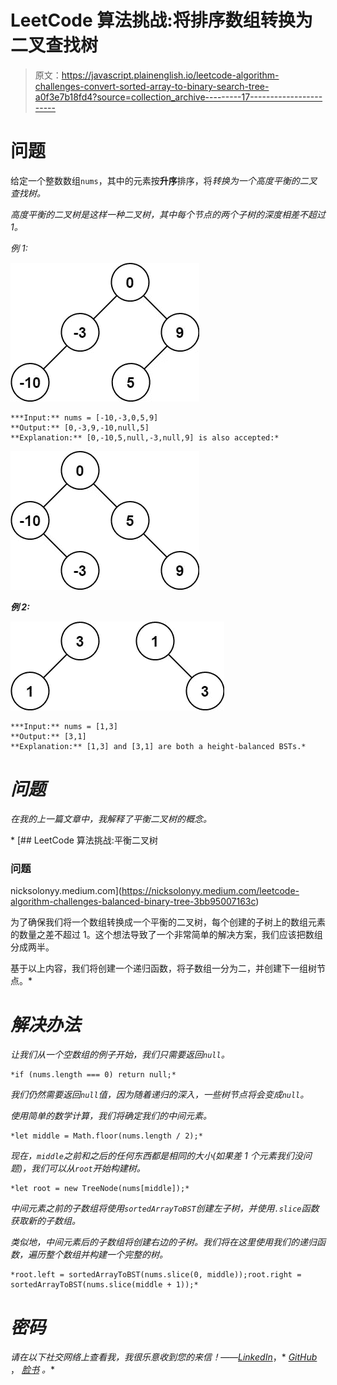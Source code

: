 # LeetCode 算法挑战:将排序数组转换为二叉查找树

> 原文：<https://javascript.plainenglish.io/leetcode-algorithm-challenges-convert-sorted-array-to-binary-search-tree-a0f3e7b18fd4?source=collection_archive---------17----------------------->

# 问题

给定一个整数数组`nums`，其中的元素按**升序**排序，将*转换为一个高度平衡的***二叉查找树*。*

*高度平衡的二叉树是这样一种二叉树，其中每个节点的两个子树的深度相差不超过 1。*

*例 1:*

*![](img/42268a13b5b9784c5da31b7c1a8921da.png)*

```
***Input:** nums = [-10,-3,0,5,9]
**Output:** [0,-3,9,-10,null,5]
**Explanation:** [0,-10,5,null,-3,null,9] is also accepted:*
```

*![](img/59261a190edbe18dddbfb7978f806d01.png)*

***例 2:***

*![](img/ff5eaf29a7b0a528724aa2fd2628d217.png)*

```
***Input:** nums = [1,3]
**Output:** [3,1]
**Explanation:** [1,3] and [3,1] are both a height-balanced BSTs.*
```

# *问题*

*在我的上一篇文章中，我解释了平衡二叉树的概念。*

*[](https://nicksolonyy.medium.com/leetcode-algorithm-challenges-balanced-binary-tree-3bb95007163c) [## LeetCode 算法挑战:平衡二叉树

### 问题

nicksolonyy.medium.com](https://nicksolonyy.medium.com/leetcode-algorithm-challenges-balanced-binary-tree-3bb95007163c) 

为了确保我们将一个数组转换成一个平衡的二叉树，每个创建的子树上的数组元素的数量之差不超过 1。这个想法导致了一个非常简单的解决方案，我们应该把数组分成两半。

基于以上内容，我们将创建一个递归函数，将子数组一分为二，并创建下一组树节点。* 

# *解决办法*

*让我们从一个空数组的例子开始，我们只需要返回`null`。*

```
*if (nums.length === 0) return null;*
```

*我们仍然需要返回`null`值，因为随着递归的深入，一些树节点将会变成`null`。*

*使用简单的数学计算，我们将确定我们的中间元素。*

```
*let middle = Math.floor(nums.length / 2);*
```

*现在，`middle`之前和之后的任何东西都是相同的大小(如果差 1 个元素我们没问题)，我们可以从`root`开始构建树。*

```
*let root = new TreeNode(nums[middle]);*
```

*中间元素之前的子数组将使用`sortedArrayToBST`创建左子树，并使用`.slice`函数获取新的子数组。*

*类似地，中间元素后的子数组将创建右边的子树。我们将在这里使用我们的递归函数，遍历整个数组并构建一个完整的树。*

```
*root.left = sortedArrayToBST(nums.slice(0, middle));root.right = sortedArrayToBST(nums.slice(middle + 1));*
```

# *密码*

*请在以下社交网络上查看我，我很乐意收到您的来信！——[*LinkedIn*](https://www.linkedin.com/in/nick-solonyy/)*，* [*GitHub*](https://github.com/nicksolony) ， [*脸书*](https://www.facebook.com/nick.solony) *。**